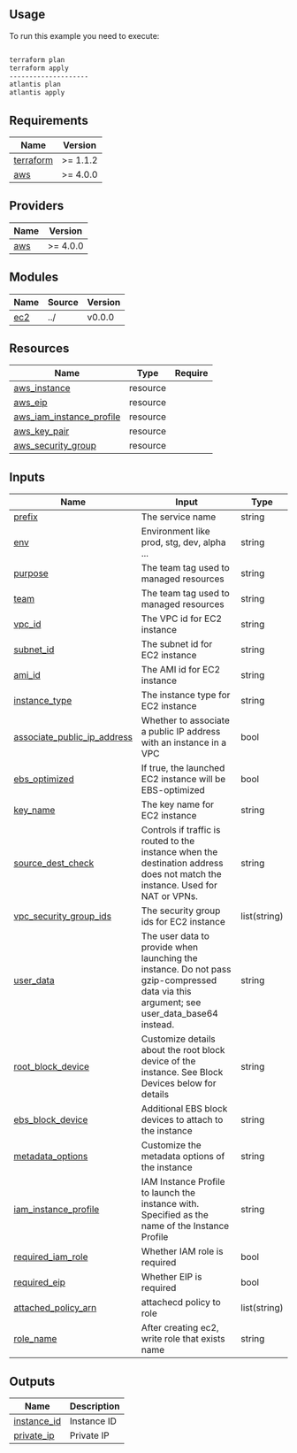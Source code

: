 ## Usage

To run this example you need to execute:

```bash

terraform plan
terraform apply
--------------------
atlantis plan
atlantis apply
```

<!-- BEGINNING OF PRE-COMMIT-TERRAFORM DOCS HOOK -->
## Requirements

| Name | Version |
|------|---------|
| <a name="requirement_terraform"></a> [terraform](#requirement\_terraform) | >= 1.1.2 |
| <a name="requirement_aws"></a> [aws](#requirement\_aws) | >= 4.0.0 |

## Providers

| Name | Version |
|------|---------|
| <a name="provider_aws"></a> [aws](#provider\_aws) | >= 4.0.0 |

## Modules

| Name | Source | Version |
|------|--------|---------|
| <a name="ec2"></a> [ec2](#ec2) | ../ | v0.0.0 |


## Resources

| Name | Type | Require |
|------|------|----------|
| [aws\_instance]() | resource |  |
| [aws\_eip]() | resource |  |
| [aws\_iam\_instance\_profile]() | resource |  |
| [aws\_key\_pair]() | resource |  |
| [aws\_security\_group]() | resource |  |

## Inputs

| Name | Input | Type |
|------|------|------|
| [prefix]() | The service name | string |
| [env]() | Environment like prod, stg, dev, alpha ... | string |
| [purpose]() | The team tag used to managed resources | string |
| [team]() | The team tag used to managed resources | string |
| [vpc\_id]() | The VPC id for EC2 instance | string |
| [subnet\_id]() | The subnet id for EC2 instance | string |
| [ami\_id]() | The AMI id for EC2 instance | string |
| [instance\_type]() | The instance type for EC2 instance | string |
| [associate\_public\_ip\_address]() | Whether to associate a public IP address with an instance in a VPC | bool |
| [ebs\_optimized]() | If true, the launched EC2 instance will be EBS-optimized | bool |
| [key\_name]() | The key name for EC2 instance | string |
| [source\_dest\_check]() | Controls if traffic is routed to the instance when the destination address does not match the instance. Used for NAT or VPNs. | string |
| [vpc\_security\_group\_ids]() | The security group ids for EC2 instance | list(string) |
| [user\_data]() | The user data to provide when launching the instance. Do not pass gzip-compressed data via this argument; see user_data_base64 instead. | string |
| [root\_block\_device]() | Customize details about the root block device of the instance. See Block Devices below for details | string |
| [ebs\_block\_device]() | Additional EBS block devices to attach to the instance | string |
| [metadata\_options]() | Customize the metadata options of the instance | string |
| [iam\_instance\_profile]() | IAM Instance Profile to launch the instance with. Specified as the name of the Instance Profile | string |
| [required\_iam\_role]() | Whether IAM role is required | bool |
| [required\_eip]() | Whether EIP is required | bool |
| [attached\_policy\_arn]() | attachecd policy to role | list(string) |
| [role\_name]() | After creating ec2, write role that exists name | string |


## Outputs

| Name | Description |
|------|-------------|
| [instance_id]() | Instance ID |
| [private_ip]() | Private IP |
<!-- END OF PRE-COMMIT-TERRAFORM DOCS HOOK -->
